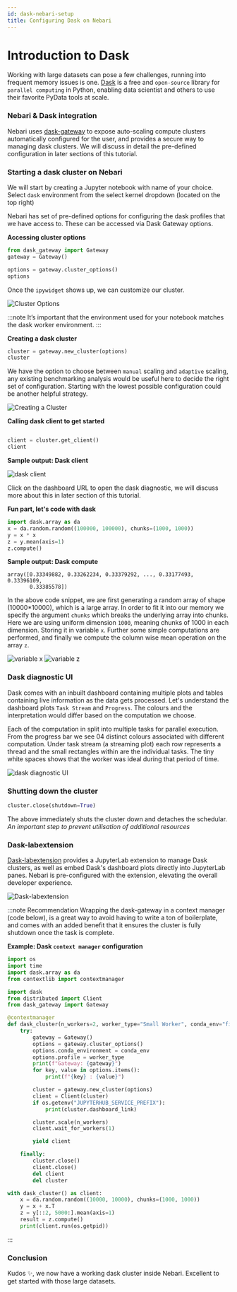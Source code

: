 ```yaml
---
id: dask-nebari-setup
title: Configuring Dask on Nebari
---
```


# Introduction to Dask

Working with large datasets can pose a few challenges, running into frequent memory issues is one. [Dask](https://docs.dask.org/en/stable/) is a free and `open-source` library for `parallel computing` in Python,
enabling data scientist and others to use their favorite PyData tools at scale.

### Nebari & Dask integration

Nebari uses [dask-gateway](https://gateway.dask.org/) to expose auto-scaling compute clusters automatically configured for the user,
and provides a secure way to managing dask clusters. We will discuss in detail the pre-defined configuration in later sections of this tutorial.

### Starting a dask cluster on Nebari

We will start by creating a Jupyter notebook with name of your choice. Select `dask` environment from the select kernel dropdown (located on the top right)

Nebari has set of pre-defined options for configuring the dask profiles that we have access to. These can be accessed via Dask Gateway options.


**Accessing cluster options**

```python
from dask_gateway import Gateway
gateway = Gateway()

options = gateway.cluster_options()
options
```

Once the `ipywidget` shows up, we can customize our cluster.

![Cluster Options](/img/cluster_options.png)

:::note
It’s important that the environment used for your notebook matches the dask worker environment.
:::

**Creating a dask cluster**

```python
cluster = gateway.new_cluster(options)
cluster
```

We have the option to choose between `manual` scaling and `adaptive` scaling, any existing benchmarking analysis would be
useful here to decide the right set of configuration.
Starting with the lowest possible configuration could be another helpful strategy.

![Creating a Cluster](/img/cluster_creation.png)

**Calling dask client to get started**

```python

client = cluster.get_client()
client
```

**Sample output: Dask client**

![dask client](/img/dask_client.png)

Click on the dashboard URL to open the dask diagnostic, we will discuss more about this 
in later section of this tutorial.

**Fun part, let's code with dask**

```python
import dask.array as da
x = da.random.random((100000, 100000), chunks=(1000, 1000))
y = x * x
z = y.mean(axis=1)
z.compute()
```

**Sample output: Dask compute**
```shell
array([0.33349882, 0.33262234, 0.33379292, ..., 0.33177493, 0.33396109,
       0.33385578])
```

In the above code snippet, we are first generating a random array of shape (10000*10000), which is a large array.
In order to fit it into our memory we specify the argument `chunks` which breaks the underlying array into
chunks. Here we are using uniform dimension `1000`, meaning chunks of 1000 in each dimension. Storing it in variable
`x`. Further some simple computations are performed, and finally we compute the column wise mean operation 
on the array `z`.

![variable x](/img/x_array.png)    ![variable z](/img/z_array.png) 

### Dask diagnostic UI

Dask comes with an inbuilt dashboard containing multiple plots and tables containing live information as 
the data gets processed. Let's understand the dashboard plots `Task Stream` and `Progress`. 
The colours and the interpretation would differ based on the computation we choose.

Each of the computation in split into multiple tasks for parallel execution. From the progress bar we see 04
distinct colours associated with different computation. Under task stream (a streaming plot) each row represents a thread
and the small rectangles within are the individual tasks. The tiny white spaces shows that the worker was ideal during 
that period of time.

![dask diagnostic UI](/img/dask_diagostic_UI.png)

### Shutting down the cluster

```python
cluster.close(shutdown=True)
```
The above immediately shuts the cluster down and detaches the schedular. \
*An important step to prevent utilisation of additional resources*

### Dask-labextension

[Dask-labextension](https://github.com/dask/dask-labextension) provides a JupyterLab extension to manage Dask clusters,
as well as embed Dask's dashboard plots directly into JupyterLab panes.
Nebari is pre-configured with the extension, elevating the overall developer experience.

![Dask-labextension](/img/dask_labextension.png)

:::note Recommendation
Wrapping the dask-gateway in a context manager (code below), is a great way to avoid having to write a ton of boilerplate,
and comes with an added benefit that it ensures the cluster is fully shutdown once the task is complete.

**Example: Dask `context manager` configuration**
```python
import os
import time
import dask.array as da
from contextlib import contextmanager

import dask
from distributed import Client
from dask_gateway import Gateway

@contextmanager
def dask_cluster(n_workers=2, worker_type="Small Worker", conda_env="filesystem/dask"):
    try:
        gateway = Gateway()
        options = gateway.cluster_options()
        options.conda_environment = conda_env
        options.profile = worker_type
        print(f"Gateway: {gateway}")
        for key, value in options.items():
            print(f"{key} : {value}")

        cluster = gateway.new_cluster(options)
        client = Client(cluster)
        if os.getenv("JUPYTERHUB_SERVICE_PREFIX"):
            print(cluster.dashboard_link)

        cluster.scale(n_workers)
        client.wait_for_workers(1)

        yield client

    finally:
        cluster.close()
        client.close()
        del client
        del cluster

with dask_cluster() as client:
    x = da.random.random((10000, 10000), chunks=(1000, 1000))
    y = x + x.T
    z = y[::2, 5000:].mean(axis=1)
    result = z.compute()
    print(client.run(os.getpid))
```

:::

### Conclusion

Kudos ✨, we now have a working dask cluster inside Nebari.
Excellent to get started with those large datasets.
